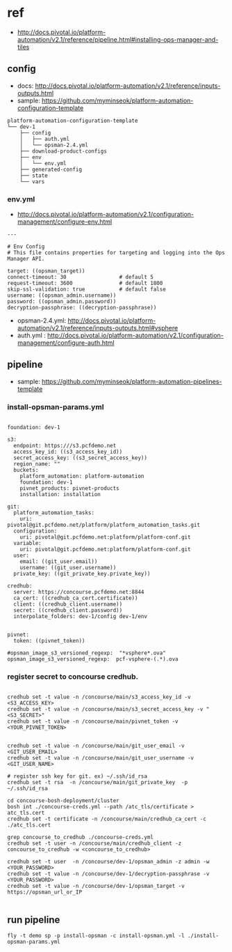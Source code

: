 # ref
- http://docs.pivotal.io/platform-automation/v2.1/reference/pipeline.html#installing-ops-manager-and-tiles


## config
- docs: http://docs.pivotal.io/platform-automation/v2.1/reference/inputs-outputs.html
- sample: https://github.com/myminseok/platform-automation-configuration-template
```
platform-automation-configuration-template
└── dev-1
    ├── config
    │   ├── auth.yml    
    │   └── opsman-2.4.yml
    ├── download-product-configs
    ├── env
    │   └── env.yml
    ├── generated-config
    ├── state
    └── vars

```

### env.yml
- http://docs.pivotal.io/platform-automation/v2.1/configuration-management/configure-env.html
```
---

# Env Config
# This file contains properties for targeting and logging into the Ops Manager API.

target: ((opsman_target))
connect-timeout: 30                 # default 5
request-timeout: 3600               # default 1800
skip-ssl-validation: true           # default false
username: ((opsman_admin.username))
password: ((opsman_admin.password))
decryption-passphrase: ((decryption-passphrase))
```


- opsman-2.4.yml:  http://docs.pivotal.io/platform-automation/v2.1/reference/inputs-outputs.html#vsphere
- auth.yml : http://docs.pivotal.io/platform-automation/v2.1/configuration-management/configure-auth.html


## pipeline
- sample: https://github.com/myminseok/platform-automation-pipelines-template

### install-opsman-params.yml
```

foundation: dev-1

s3:
  endpoint: https:///s3.pcfdemo.net
  access_key_id: ((s3_access_key_id))
  secret_access_key: ((s3_secret_access_key))
  region_name: ""
  buckets:
    platform_automation: platform-automation
    foundation: dev-1
    pivnet_products: pivnet-products
    installation: installation

git:
  platform_automation_tasks:
    uri: pivotal@git.pcfdemo.net/platform/platform_automation_tasks.git
  configuration:
    uri: pivotal@git.pcfdemo.net:platform/platform-conf.git
  variable:
    uri: pivotal@git.pcfdemo.net:platform/platform-conf.git
  user: 
    email: ((git_user.email))
    username: ((git_user.username))
  private_key: ((git_private_key.private_key))

credhub:
  server: https://concourse.pcfdemo.net:8844
  ca_cert: ((credhub_ca_cert.certificate))
  client: ((credhub_client.username))
  secret: ((credhub_client.password))
  interpolate_folders: dev-1/config dev-1/env


pivnet: 
  token: ((pivnet_token))

#opsman_image_s3_versioned_regexp:  "*vsphere*.ova"
opsman_image_s3_versioned_regexp:  pcf-vsphere-(.*).ova

```



###  register secret to concourse credhub.
```

credhub set -t value -n /concourse/main/s3_access_key_id -v <S3_ACCESS_KEY>
credhub set -t value -n /concourse/main/s3_secret_access_key -v "<S3_SECRET>"
credhub set -t value -n /concourse/main/pivnet_token -v <YOUR_PIVNET_TOKEN>


credhub set -t value -n /concourse/main/git_user_email -v <GIT_USER_EMAIL>
credhub set -t value -n /concourse/main/git_user_username -v <GIT_USER_NAME>

# register ssh key for git. ex) ~/.ssh/id_rsa
credhub set -t rsa  -n /concourse/main/git_private_key  -p ~/.ssh/id_rsa 
 
cd concourse-bosh-deployment/cluster
bosh int ./concourse-creds.yml --path /atc_tls/certificate > atc_tls.cert
credhub set -t certificate -n /concourse/main/credhub_ca_cert -c ./atc_tls.cert

grep concourse_to_credhub ./concourse-creds.yml
credhub set -t user -n /concourse/main/credhub_client -z concourse_to_credhub -w <concourse_to_credhub>

credhub set -t user  -n /concourse/dev-1/opsman_admin -z admin -w <YOUR_PASSWORD>
credhub set -t value -n /concourse/dev-1/decryption-passphrase -v <YOUR_PASSWORD>
credhub set -t value -n /concourse/dev-1/opsman_target -v https://opsman_url_or_IP


```

## run pipeline

```
fly -t demo sp -p install-opsman -c install-opsman.yml -l ./install-opsman-params.yml

```

